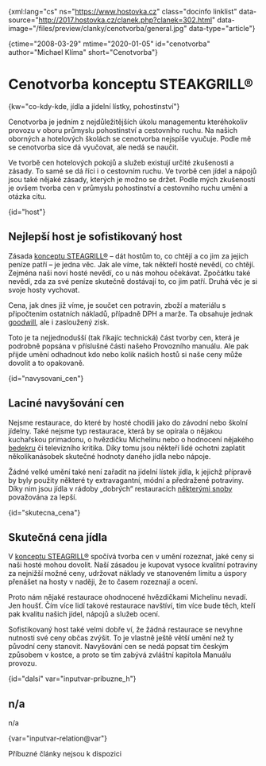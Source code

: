 
{xml:lang="cs" ns="https://www.hostovka.cz" class="docinfo linklist" data-source="http://2017.hostovka.cz/clanek.php?clanek=302.html" data-image="/files/preview/clanky/cenotvorba/general.jpg" data-type="article"}

{ctime="2008-03-29" mtime="2020-01-05" id="cenotvorba" author="Michael Klíma" short="Cenotvorba"}

# Cenotvorba konceptu STEAKGRILL®

<!-- generated attribute kw by user_udpatekw.sh on 2020-05-07, do not edit -->

{kw="co-kdy-kde, jídla a jídelní lístky, pohostinství"}

Cenotvorba je jedním z nejdůležitějších úkolu managementu kteréhokoliv provozu v oboru průmyslu pohostinství a cestovního ruchu. Na našich oborných a hotelových školách se cenotvorba nejspíše vyučuje. Podle mě se cenotvorba sice dá vyučovat, ale nedá se naučit.

Ve tvorbě cen hotelových pokojů a služeb existují určité zkušenosti a zásady. To samé se dá říci i o cestovním ruchu. Ve tvorbě cen jídel a nápojů jsou také nějaké zásady, kterých je možno se držet. Podle mých zkušeností je ovšem tvorba cen v průmyslu pohostinství a cestovního ruchu umění a otázka citu.

{id="host"}

## Nejlepší host je sofistikovaný host

Zásada [konceptu STEAGRILL®][1] – dát hostům to, co chtějí a co jim za jejich peníze patří – je jedna věc. Jak ale víme, tak někteří hosté nevědí, co chtějí. Zejména naši noví hosté nevědí, co u nás mohou očekávat. Zpočátku také nevědí, zda za své peníze skutečně dostávají to, co jim patří. Druhá věc je si svoje hosty vychovat.

Cena, jak dnes již víme, je součet cen potravin, zboží a materiálu s připočtením ostatních nákladů, případně DPH a marže. Ta obsahuje jednak [goodwill][2], ale i zasloužený zisk.

Toto je ta nejjednodušší (tak říkajíc technická) část tvorby cen, která je podrobně popsána v příslušné části našeho Provozního manuálu. Ale pak přijde umění odhadnout kdo nebo kolik našich hostů si naše ceny může dovolit a to opakovaně.

{id="navysovani_cen"}

## Laciné navyšování cen

Nejsme restaurace, do které by hosté chodili jako do závodní nebo školní jídelny. Také nejsme typ restaurace, která by se opírala o nějakou kuchařskou primadonu, o hvězdičku Michelinu nebo o hodnocení nějakého [bedekru][3] či televizního kritika. Díky tomu jsou někteří lidé ochotni zaplatit několikanásobek skutečné hodnoty daného jídla nebo nápoje.

Žádné velké umění také není zařadit na jídelní lístek jídla, k jejichž přípravě by byly použity některé ty extravagantní, módní a předražené potraviny. Díky nim jsou jídla v rádoby „dobrých“ restauracích [některými snoby][4] považována za lepší.

{id="skutecna_cena"}

## Skutečná cena jídla

V [konceptu STEAGRILL®][1] spočívá tvorba cen v umění rozeznat, jaké ceny si naši hosté mohou dovolit. Naší zásadou je kupovat vysoce kvalitní potraviny za nejnižší možné ceny, udržovat náklady ve stanoveném limitu a úspory přenášet na hosty v naději, že to časem rozeznají a ocení.

Proto nám nějaké restaurace ohodnocené hvězdičkami Michelinu nevadí. Jen houšť. Čím více lidí takové restaurace navštíví, tím více bude těch, kteří pak kvalitu našich jídel, nápojů a služeb ocení.

Sofistikovaný host také velmi dobře ví, že žádná restaurace se nevyhne nutnosti své ceny občas zvýšit. To je vlastně ještě větší umění než ty původní ceny stanovit. Navyšování cen se nedá popsat tím českým způsobem v kostce, a proto se tím zabývá zvláštní kapitola Manuálu provozu.

{id="dalsi" var="inputvar-pribuzne_h"}

## n/a

n/a

{var="inputvar-relation@var"}

Příbuzné články nejsou k dispozici

 [1]: https://www.steakgrill.cz
 [2]: goodwill
 [3]: bedekr
 [4]: gastronomove#snob

